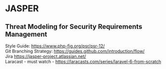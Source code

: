 # JASPER
## Threat Modeling for Security Requirements Management

Style Guide: https://www.php-fig.org/psr/psr-12/  
Git Branching Strategy: https://guides.github.com/introduction/flow/  
Jira https://jasper-project.atlassian.net/  
Laracast - must watch - https://laracasts.com/series/laravel-6-from-scratch
